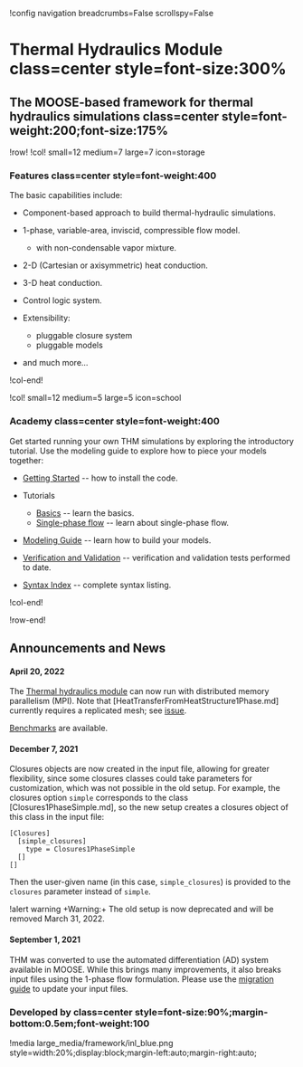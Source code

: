 !config navigation breadcrumbs=False scrollspy=False

# Thermal Hydraulics Module class=center style=font-size:300%

## The MOOSE-based framework for thermal hydraulics simulations class=center style=font-weight:200;font-size:175%


!row!
!col! small=12 medium=7 large=7 icon=storage

### Features class=center style=font-weight:400

The basic capabilities include:

- Component-based approach to build thermal-hydraulic simulations.
- 1-phase, variable-area, inviscid, compressible flow model.

  - with non-condensable vapor mixture.

- 2-D (Cartesian or axisymmetric) heat conduction.
- 3-D heat conduction.
- Control logic system.
- Extensibility:

  - pluggable closure system
  - pluggable models

- and much more...

!col-end!

!col! small=12 medium=5 large=5 icon=school

### Academy class=center style=font-weight:400

Get started running your own THM simulations by exploring the introductory tutorial.
Use the modeling guide to explore how to piece your models together:

- [Getting Started](modules/thermal_hydraulics/getting_started.md) -- how to install the code.
- Tutorials

  - [Basics](tutorials/basics/index.md) -- learn the basics.
  - [Single-phase flow](tutorials/single_phase_flow/index.md) -- learn about single-phase flow.

- [Modeling Guide](modeling_guide/index.md) -- learn how to build your models.
- [Verification and Validation](v_and_v/index.md) -- verification and validation tests performed to date.
- [Syntax Index](syntax/index.md) -- complete syntax listing.

!col-end!

!row-end!

## Announcements and News

#### April 20, 2022

The [Thermal hydraulics module](modules/thermal_hydraulics/index.md) can now run with distributed memory parallelism (MPI).
Note that [HeatTransferFromHeatStructure1Phase.md] currently requires a replicated mesh; see [issue](https://github.com/idaholab/moose/issues/20798).

[Benchmarks](https://thm-benchmarks.readthedocs.io/en/latest/index.html) are available.


#### December 7, 2021

Closures objects are now created in the input file, allowing for greater flexibility,
since some closures classes could take parameters for customization, which was
not possible in the old setup. For example, the closures option `simple` corresponds
to the class [Closures1PhaseSimple.md], so the new setup creates a closures object
of this class in the input file:

```
[Closures]
  [simple_closures]
    type = Closures1PhaseSimple
  []
[]
```

Then the user-given name (in this case, `simple_closures`) is provided to the
`closures` parameter instead of `simple`.

!alert warning
+Warning:+ The old setup is now deprecated and will be removed March 31, 2022.

####  September 1, 2021

THM was converted to use the automated differentiation (AD) system available in MOOSE.
While this brings many improvements, it also breaks input files using the 1-phase flow formulation.
Please use the [migration guide](howto/thm_ad_migration_guide.md) to update your input files.


### Developed by class=center style=font-size:90%;margin-bottom:0.5em;font-weight:100

!media large_media/framework/inl_blue.png style=width:20%;display:block;margin-left:auto;margin-right:auto;
